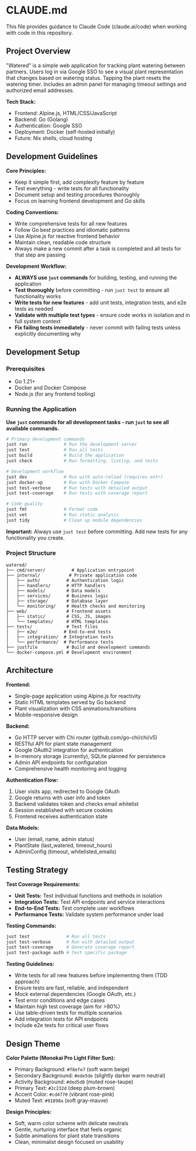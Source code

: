 # CLAUDE.md

This file provides guidance to Claude Code (claude.ai/code) when working with code in this repository.

## Project Overview

"Watered" is a simple web application for tracking plant watering between partners. Users log in via Google SSO to see a visual plant representation that changes based on watering status. Tapping the plant resets the watering timer. Includes an admin panel for managing timeout settings and authorized email addresses.

**Tech Stack:**
- Frontend: Alpine.js, HTML/CSS/JavaScript
- Backend: Go (Golang)
- Authentication: Google SSO
- Deployment: Docker (self-hosted initially)
- Future: Nix shells, cloud hosting

## Development Guidelines

**Core Principles:**
- Keep it simple first, add complexity feature by feature
- Test everything - write tests for all functionality
- Document setup and testing procedures thoroughly
- Focus on learning frontend development and Go skills

**Coding Conventions:**
- Write comprehensive tests for all new features
- Follow Go best practices and idiomatic patterns
- Use Alpine.js for reactive frontend behavior
- Maintain clean, readable code structure
- Always make a new commit after a task is completed and all tests for that step are passing

**Development Workflow:**
- **ALWAYS use `just` commands** for building, testing, and running the application
- **Test thoroughly** before committing - run `just test` to ensure all functionality works
- **Write tests for new features** - add unit tests, integration tests, and e2e tests as needed
- **Validate with multiple test types** - ensure code works in isolation and in full system context
- **Fix failing tests immediately** - never commit with failing tests unless explicitly documenting why

## Development Setup

### Prerequisites
- Go 1.21+
- Docker and Docker Compose
- Node.js (for any frontend tooling)

### Running the Application
**Use `just` commands for all development tasks - run `just` to see all available commands.**

```bash
# Primary development commands
just run              # Run the development server
just test             # Run all tests
just build            # Build the application
just check            # Run formatting, linting, and tests

# Development workflow
just dev              # Run with auto-reload (requires entr)
just docker-up        # Run with Docker Compose
just test-verbose     # Run tests with detailed output
just test-coverage    # Run tests with coverage report

# Code quality
just fmt              # Format code
just vet              # Run static analysis
just tidy             # Clean up module dependencies
```

**Important:** Always use `just test` before committing. Add new tests for any functionality you create.

### Project Structure
```
watered/
├── cmd/server/          # Application entrypoint
├── internal/           # Private application code
│   ├── auth/          # Authentication logic
│   ├── handlers/      # HTTP handlers
│   ├── models/        # Data models
│   ├── services/      # Business logic
│   ├── storage/       # Database layer
│   └── monitoring/    # Health checks and monitoring
├── web/               # Frontend assets
│   ├── static/        # CSS, JS, images
│   └── templates/     # HTML templates
├── tests/             # Test files
│   ├── e2e/          # End-to-end tests
│   ├── integration/  # Integration tests
│   └── performance/  # Performance tests
├── justfile           # Build and development commands
└── docker-compose.yml # Development environment
```

## Architecture

**Frontend:**
- Single-page application using Alpine.js for reactivity
- Static HTML templates served by Go backend
- Plant visualization with CSS animations/transitions
- Mobile-responsive design

**Backend:**
- Go HTTP server with Chi router (github.com/go-chi/chi/v5)
- RESTful API for plant state management
- Google OAuth2 integration for authentication
- In-memory storage (currently), SQLite planned for persistence
- Admin API endpoints for configuration
- Comprehensive health monitoring and logging

**Authentication Flow:**
1. User visits app, redirected to Google OAuth
2. Google returns with user info and token
3. Backend validates token and checks email whitelist
4. Session established with secure cookies
5. Frontend receives authentication state

**Data Models:**
- User (email, name, admin status)
- PlantState (last_watered, timeout_hours)
- AdminConfig (timeout, whitelisted_emails)

## Testing Strategy

**Test Coverage Requirements:**
- **Unit Tests:** Test individual functions and methods in isolation
- **Integration Tests:** Test API endpoints and service interactions
- **End-to-End Tests:** Test complete user workflows
- **Performance Tests:** Validate system performance under load

**Testing Commands:**
```bash
just test              # Run all tests
just test-verbose      # Run with detailed output
just test-coverage     # Generate coverage report
just test-package auth # Test specific package
```

**Testing Guidelines:**
- Write tests for all new features before implementing them (TDD approach)
- Ensure tests are fast, reliable, and independent
- Mock external dependencies (Google OAuth, etc.)
- Test error conditions and edge cases
- Maintain high test coverage (aim for >80%)
- Use table-driven tests for multiple scenarios
- Add integration tests for API endpoints
- Include e2e tests for critical user flows

## Design Theme

**Color Palette (Monokai Pro Light Filter Sun):**
- Primary Background: `#f8efe7` (soft warm beige)
- Secondary Background: `#ede5de` (slightly darker warm neutral)
- Activity Background: `#ded5d0` (muted rose-taupe)
- Primary Text: `#2c232d` (deep plum-brown)
- Accent Color: `#cd4770` (vibrant rose-pink)
- Muted Text: `#91898a` (soft gray-mauve)

**Design Principles:**
- Soft, warm color scheme with delicate neutrals
- Gentle, nurturing interface that feels organic
- Subtle animations for plant state transitions
- Clean, minimalist design focused on usability